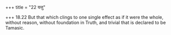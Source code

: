 +++
title = "22 यत्तु"

+++
18.22 But that which clings to one single effect as if it were the
whole, without reason, without foundation in Truth, and trivial that is
declared to be Tamasic.
